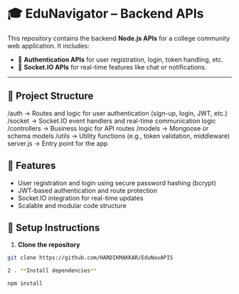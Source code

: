 # 🎓 EduNavigator – Backend APIs

This repository contains the backend **Node.js APIs** for a college community web application. It includes:

- 🔐 **Authentication APIs** for user registration, login, token handling, etc.
- 🔌 **Socket.IO APIs** for real-time features like chat or notifications.

---

## 📁 Project Structure
/auth → Routes and logic for user authentication (sign-up, login, JWT, etc.)
/socket → Socket.IO event handlers and real-time communication logic
/controllers → Business logic for API routes
/models → Mongoose or schema models
/utils → Utility functions (e.g., token validation, middleware)
server.js → Entry point for the app


## 🚀 Features

- User registration and login using secure password hashing (bcrypt)
- JWT-based authentication and route protection
- Socket.IO integration for real-time updates
- Scalable and modular code structure

## 🧪 Setup Instructions

1. **Clone the repository**

```bash
git clone https://github.com/HARDIKMAKKAR/EduNavAPIS

2 . **Install dependencies**

npm install 

